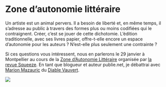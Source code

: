 # Zone d’autonomie littéraire

Un artiste est un animal pervers. Il a besoin de liberté et, en même temps, il s’adresse au public à travers des formes plus ou moins codifiées qui le contraignent. Créer, c’est se jouer de cette dichotomie. L’édition traditionnelle, avec ses livres papier, offre-t-elle encore un espace d’autonomie pour les auteurs ? N’est-elle plus seulement une contrainte ?

Si ces questions vous intéressent, nous en parlerons le 29 janvier à Montpellier au cours de la [Zone d’Autonomie Littéraire](http://www.facebook.com/event.php?eid=147613428602673&ref=mf) organisée par [la revue Squeeze](http://revuesqueeze.blogspot.com/). En tant que blogueur et auteur publie.net, je débattrai avec [Marion Mazauric](http://www.audiable.com/nous/?fa=associes) du [Diable Vauvert](http://www.audiable.com).

![](https://tcrouzet.com/images_tc/2011/01/Flyer-ZAL-web.png)